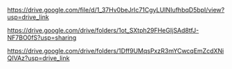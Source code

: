 https://drive.google.com/file/d/1_37Hv0beJrIc71CgyLUINIufhbqD5bpI/view?usp=drive_link

https://drive.google.com/drive/folders/1ot_SXtph29FHeGIjSAd8tfJ-NF7BO0fS?usp=sharing

https://drive.google.com/drive/folders/1Dff9UMqsPxzR3mYCwcqEmZcdXNiQIVAz?usp=drive_link